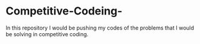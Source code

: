 # Competitive-Codeing-
In this repository I would be pushing my codes of the problems that I would be solving in competitive coding. 
